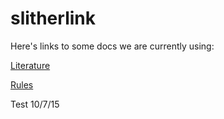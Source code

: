 # slitherlink

Here's links to some docs we are currently using:

[Literature](https://docs.google.com/a/carleton.edu/document/d/1JIbNOp1rgz-ut7pTf2QnSlT59Fw72w0DB6UZx1eAnsY/edit?usp=sharing)

[Rules](https://docs.google.com/a/carleton.edu/spreadsheets/d/16aAdbXlpoZenO36wuw4UUrY4pavIWqwWaNs64sWjOZQ/edit?usp=sharing)

Test 10/7/15
